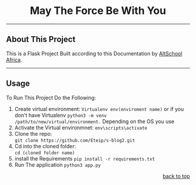 <!-- Back to Top Navigation Anchor -->
<a name="readme-top"></a>




<!-- Intro -->
<h1 align="center">
  May The Force Be With You
</h1>

---

<!-- About The Project -->
## About This Project

This is a Flask Project Built according to this Documentation by [AltSchool Africa](https://docs.google.com/document/d/19fGydy1b-imG1cUtpvDXcZwzJDSWVlFPY9yJORXC2RI/https://docs.google.com/document/d/19fGydy1b-imG1cUtpvDXcZwzJDSWVlFPY9yJORXC2RI/).


---

<!-- Usage Instructions -->
## Usage

To Run This Project Do the Following: 

1. Create virtual environment:
    `Virtualenv env(enviroment name)` or if you don't have Virtualenv `python3 -m venv /path/to/new/virtual/environment.` Depending on the OS you use
2. Activate the Virtual environmnet:
    `env\scripts\activate`
3. Clone the repo:  
    `git clone https://github.com/Eteip/s-blog2.git`
4. Cd into the cloned folder:  
    `cd (cloned folder name)` 
5. install the Requirements
    `pip install -r requirements.txt`
6. Run The application
    `python3 app.py`


<p align="right"><a href="#readme-top">back to top</a></p>



